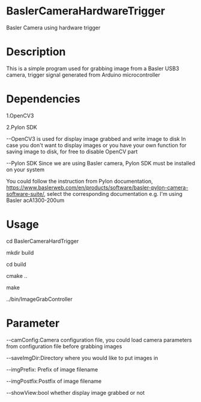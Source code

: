 # BaslerCameraHardwareTrigger
Basler Camera using hardware trigger
# Description
This is a simple program used for grabbing image from a Basler USB3 camera, trigger signal generated from Arduino microcontroller

# Dependencies
1.OpenCV3

2.Pylon SDK

--OpenCV3 is used for display image grabbed and write image to disk
In case you don't want to display images or you have your own function for saving image to disk, for free to disable OpenCV part

--Pylon SDK
Since we are using Basler camera, Pylon SDK must be installed on your system

You could follow the instruction from Pylon documentation, https://www.baslerweb.com/en/products/software/basler-pylon-camera-software-suite/, select the corresponding documentation e.g. I'm using Basler acA1300-200um

# Usage
cd BaslerCameraHardTrigger

mkdir build

cd build

cmake ..

make

../bin/ImageGrabController

# Parameter
--camConfig:Camera configuration file, you could load camera parameters from configuration file before grabbing images

--saveImgDir:Directory where you would like to put images in

--imgPrefix: Prefix of image filename

--imgPostfix:Postfix of image filename

--showView:bool whether display image grabbed or not

